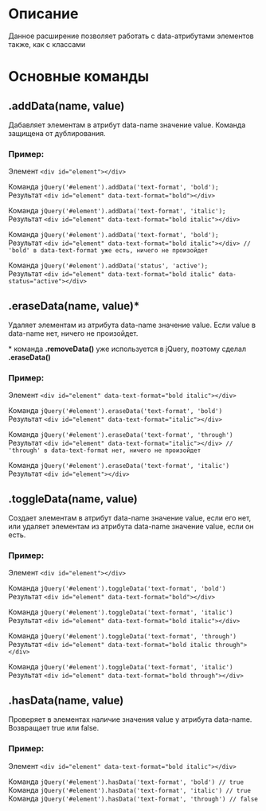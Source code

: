 # Описание

Данное расширение позволяет работать с data-атрибутами элементов также, как с классами

# Основные команды

## .addData(name, value)

Дабавляет элементам в атрибут data-name значение value. Команда защищена от дублирования.

### Пример:

Элемент `<div id="element"></div>`

Команда `jQuery('#element').addData('text-format', 'bold');`<br>
Результат `<div id="element" data-text-format="bold"></div>`

Команда `jQuery('#element').addData('text-format', 'italic');`<br>
Результат `<div id="element" data-text-format="bold italic"></div>`

Команда `jQuery('#element').addData('text-format', 'bold');`<br>
Результат `<div id="element" data-text-format="bold italic"></div> // 'bold' в data-text-format уже есть, ничего не произойдет`

Команда `jQuery('#element').addData('status', 'active');`<br>
Результат `<div id="element" data-text-format="bold italic" data-status="active"></div>`

## .eraseData(name, value)*

Удаляет элементам из атрибута data-name значение value. Если value в data-name нет, ничего не произойдет.

\* команда **.removeData()** уже используется в jQuery, поэтому сделал **.eraseData()**

### Пример:

Элемент `<div id="element" data-text-format="bold italic"></div>`

Команда `jQuery('#element').eraseData('text-format', 'bold')`<br>
Результат `<div id="element" data-text-format="italic"></div>`

Команда `jQuery('#element').eraseData('text-format', 'through')`<br>
Результат `<div id="element" data-text-format="italic"></div> // 'through' в data-text-format нет, ничего не произойдет`

Команда `jQuery('#element').eraseData('text-format', 'italic')`<br>
Результат `<div id="element"></div>`

## .toggleData(name, value)

Создает элементам в атрибут data-name значение value, если его нет, или удаляет элементам из атрибута data-name значение value, если он есть.

### Пример:

Элемент `<div id="element"></div>`

Команда `jQuery('#element').toggleData('text-format', 'bold')`<br>
Результат `<div id="element" data-text-format="bold"></div>`

Команда `jQuery('#element').toggleData('text-format', 'italic')`<br>
Результат `<div id="element" data-text-format="bold italic"></div>`

Команда `jQuery('#element').toggleData('text-format', 'through')`<br>
Результат `<div id="element" data-text-format="bold italic through"></div>`

Команда `jQuery('#element').toggleData('text-format', 'italic')`<br>
Результат `<div id="element" data-text-format="bold through"></div>`

## .hasData(name, value)

Проверяет в элементах наличие значения value у атрибута data-name. Возвращает true или false.

### Пример:

Элемент `<div id="element" data-text-format="bold italic"></div>`

Команда `jQuery('#element').hasData('text-format', 'bold') // true`<br>
Команда `jQuery('#element').hasData('text-format', 'italic') // true`<br>
Команда `jQuery('#element').hasData('text-format', 'through') // false`<br>
